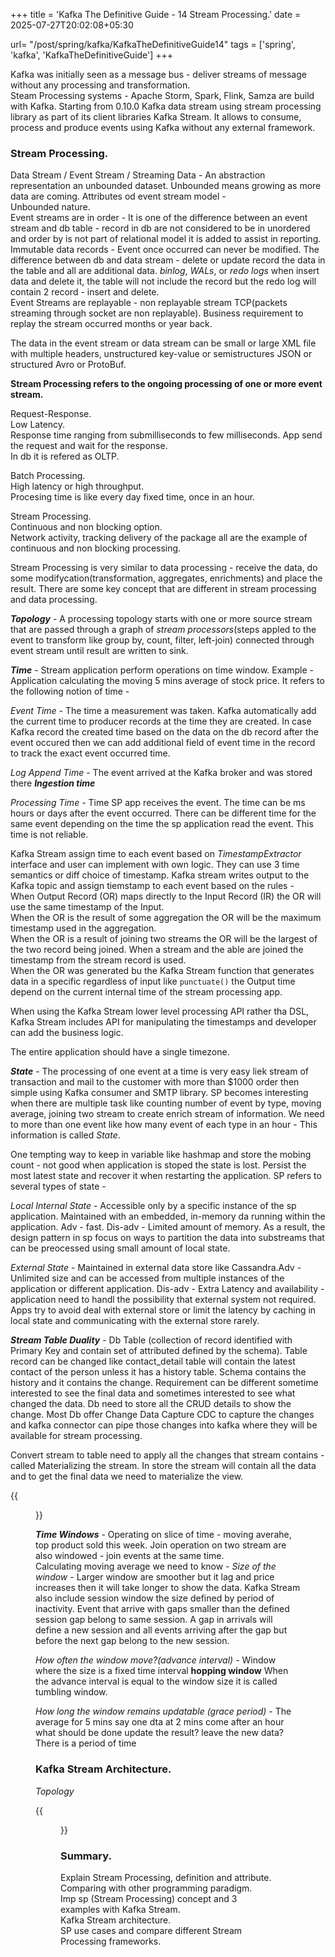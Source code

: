 +++
title = 'Kafka The Definitive Guide - 14 Stream Processing.'
date = 2025-07-27T20:02:08+05:30

url= "/post/spring/kafka/KafkaTheDefinitiveGuide14"
tags = ['spring', 'kafka', 'KafkaTheDefinitiveGuide']
+++

Kafka was initially seen as a message bus - deliver streams of message without any processing and transformation.  
Steam Processing systems - Apache Storm, Spark, Flink, Samza are build with Kafka. Starting from 0.10.0 Kafka data stream using stream processing library as part of its client libraries Kafka Stream. It allows to consume, process and produce events using Kafka without any external framework.

### **Stream Processing.**

Data Stream / Event Stream / Streaming Data - An abstraction representation an unbounded dataset. Unbounded means growing as more data are coming. Attributes od event stream model -  
Unbounded nature.  
Event streams are in order - It is one of the difference between an event stream and db table - record in db are not considered to be in unordered and order by is not part of relational model it is added to assist in reporting.  
Immutable data records - Event once occurred can never be modified. The difference between db and data stream - delete or update record the data in the table and all are additional data. _binlog_, _WALs_, or _redo logs_ when insert data and delete it, the table will not include the record but the redo log will contain 2 record - insert and delete.  
Event Streams are replayable - non replayable stream TCP(packets streaming through socket are non replayable). Business requirement to replay the stream occurred months or year back.  

The data in the event stream or data stream can be small or large XML file with multiple headers, unstructured key-value or semistructures JSON or structured Avro or ProtoBuf.  

**Stream Processing refers to the ongoing processing of one or more event stream.**

Request-Response.  
Low Latency.  
Response time ranging from submilliseconds to few milliseconds. App send the request and wait for the response.  
In db it is refered as OLTP. 

Batch Processing.   
High latency or high throughput.  
Procesing time is like every day fixed time, once in an hour.  

Stream Processing.  
Continuous and non blocking option.  
Network activity, tracking delivery of the package all are the example of continuous and non blocking processing.

Stream Processing is very similar to data processing - receive the data, do some modifycation(transformation, aggregates, enrichments) and place the result. There are some key concept that are different in stream processing and data processing. 

**_Topology_** - A processing topology starts with one or more source stream that are passed through a graph of _stream processors_(steps appled to the event to transform like group by, count, filter, left-join) connected through event stream until result are written to sink.

**_Time_** - Stream application perform operations on time window. Example - Application calculating the moving 5 mins average of stock price. It refers to the following notion of time -

_Event Time_ - The time a measurement was taken. Kafka automatically add the current time to producer records at the time they are created. In case Kafka record the created time based on the data on the db record after the event occured then we can add additional field of event time in the record to track the exact event occurred time.

_Log Append Time_ - The event arrived at the Kafka broker and was stored there _**Ingestion time**_

_Processing Time_ - Time SP app receives the event. The time can be ms hours or days after the event occurred. There can be different time for the same event depending on the time the sp application read the event. This time is not reliable.  

Kafka Stream assign time to each event based on *TimestampExtractor* interface and user can implement with own logic. They can use 3 time semantics or diff choice of timestamp. Kafka stream writes output to the Kafka topic and assign tiemstamp to each event based on the rules -  
When Output Record (OR) maps directly to the Input Record (IR) the OR will use the same timestamp of the Input.  
When the OR is the result of some aggregation the OR will be the maximum timestamp used in the aggregation.  
When the OR is a result of joining two streams the OR will be the largest of the two record being joined. When a stream and the able are joined the timestamp from the stream record is used.  
When the OR was generated bu the Kafka Stream function that generates data in a specific regardless of input like `punctuate()` the Output time depend on the current internal time of the stream processing app.

When using the Kafka Stream lower level processing API rather tha DSL, Kafka Stream includes API for manipulating the timestamps and developer can add the business logic.

The entire application should have a single timezone.

**_State_** - The processing of one event at a time is very easy liek stream of transaction and mail to the customer with more than $1000 order then simple using Kafka consumer and SMTP library. SP becomes interesting when there are multiple task like counting number of event by type, moving average, joining two stream to create enrich stream of information. We need to more than one event like how many event of each type in an hour - This information is called _State_.  

One tempting way to keep in variable like hashmap and store the mobing count - not good when application is stoped the state is lost. Persist the most latest state and recover it when restarting the application. SP refers to several types of state - 

_Local Internal State_ - Accessible only by a specific instance of the sp application. Maintained with an embedded, in-memory da running within the application. Adv - fast. Dis-adv - Limited amount of memory. As a result, the design pattern in sp focus on ways to partition the data into substreams that can be preocessed using small amount of local state.

_External State_ - Maintained in external data store like Cassandra.Adv - Unlimited size and can be accessed from multiple instances of the application or different application. Dis-adv - Extra Latency and availability - application need to handl the possibility that external system not required. Apps try to avoid deal with external store or limit the latency by caching in local state and communicating with the external store rarely.

**_Stream Table Duality_** - Db Table (collection of record identified with Primary Key and contain set of attributed defined by the schema). Table record can be changed like contact_detail table will contain the latest contact of the person unless it has a history table. Schema contains the history and it contains the change. Requirement can be different sometime interested to see the final data and sometimes interested to see what changed the data. Db need to store all the CRUD details to show the change. Most Db offer Change Data Capture CDC to capture the changes and kafka connector can pipe those changes into kafka where they will be available for stream processing.

Convert stream to table need to apply all the changes that stream contains - called Materializing the stream. In store the stream will contain all the data and to get the final data we need to materialize the view.

{{<figure src="/images/Spring/Kafka/KafkaTheDefinitiveGuide/Chapter14StreamProcessing/MaterializingInventoryChange.png" alt="UserRequest." caption="">}}

**_Time Windows_** - Operating on slice of time - moving averahe, top product sold this week. Join operation on two stream are also windowed - join events at the same time.  
Calculating moving average we need to know - 
_Size of the window_ - Larger window are smoother but it lag and price increases then it will take longer to show the data. Kafka Stream also include session window the size defined by period of inactivity. Event that arrive with gaps smaller than the defined session gap belong to same session. A gap in arrivals will define a new session and all events arriving after the gap but before the next gap belong to the new session.

_How often the window move?(advance interval)_ - Window where the size is a fixed time interval **hopping window** When the advance interval is equal to the window size it is called tumbling window.

_How long the window remains updatable (grace period)_ - The average for 5 mins say one dta at 2 mins come after an hour what should be done update the result? leave the new data? There is a period of time 

### **Kafka Stream Architecture.**

_Topology_


{{<figure src="/images/Spring/Kafka/KafkaTheDefinitiveGuide/Chapter14StreamProcessing/WordCountStream.png" alt="UserRequest." caption="">}}


### **Summary.**

Explain Stream Processing, definition and attribute.  
Comparing with other programming paradigm.  
Imp sp (Stream Processing) concept and 3 examples with Kafka Stream.  
Kafka Stream architecture.  
SP use cases and compare different Stream Processing frameworks.  
